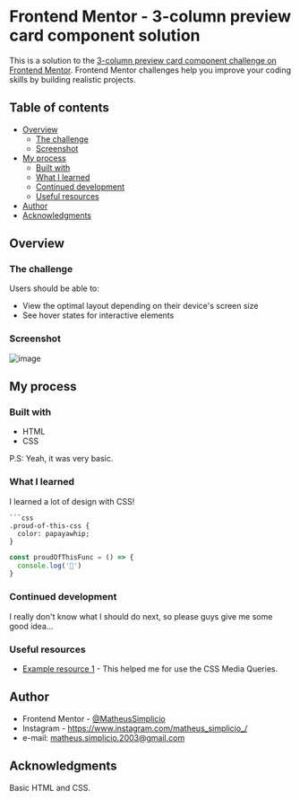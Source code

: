 # Frontend Mentor - 3-column preview card component solution

This is a solution to the [3-column preview card component challenge on Frontend Mentor](https://www.frontendmentor.io/challenges/3column-preview-card-component-pH92eAR2-). Frontend Mentor challenges help you improve your coding skills by building realistic projects. 

## Table of contents

- [Overview](#overview)
  - [The challenge](#the-challenge)
  - [Screenshot](#screenshot)
- [My process](#my-process)
  - [Built with](#built-with)
  - [What I learned](#what-i-learned)
  - [Continued development](#continued-development)
  - [Useful resources](#useful-resources)
- [Author](#author)
- [Acknowledgments](#acknowledgments)


## Overview

### The challenge

Users should be able to:

- View the optimal layout depending on their device's screen size
- See hover states for interactive elements

### Screenshot

![image](https://user-images.githubusercontent.com/79287601/113522743-829f6e00-9579-11eb-81b5-971c6e9a2474.png)

## My process

### Built with

- HTML
- CSS

P.S: Yeah, it was very basic.
### What I learned

I learned a lot of design with CSS!


```
```css
.proud-of-this-css {
  color: papayawhip;
}
```
```js
const proudOfThisFunc = () => {
  console.log('🎉')
}
```

### Continued development

I really don't know what I should do next, so please guys give me some good idea...

### Useful resources

- [Example resource 1](https://www.devmedia.com.br/utilizando-css-media-queries/27085) - This helped me for use the CSS Media Queries.


## Author

- Frontend Mentor - [@MatheusSimplicio](https://www.frontendmentor.io/profile/MatheusSimplicio)
- Instagram - https://www.instagram.com/matheus_simplicio_/
- e-mail: matheus.simplicio.2003@gmail.com

## Acknowledgments

Basic HTML and CSS.

